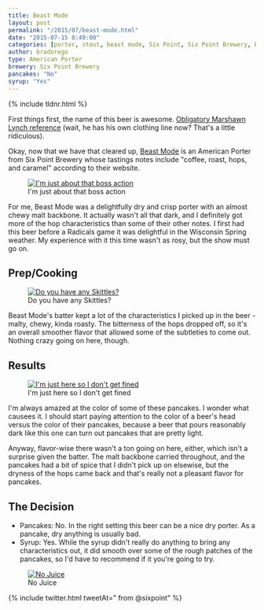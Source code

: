 ```yaml
---
title: Beast Mode
layout: post
permalink: "/2015/07/beast-mode.html"
date: "2015-07-15 8:49:00"
categories: [porter, stout, beast mode, Six Point, Six Point Brewery, Brooklyn, New York]
author: bradorego
type: American Porter
brewery: Six Point Brewery
pancakes: "No"
syrup: "Yes"
---
```


{% include tldnr.html %}

First things first, the name of this beer is awesome. <a href="https://img0.etsystatic.com/055/0/7092175/il_570xN.747418260_k48h.jpg" target="_blank">Obligatory Marshawn Lynch reference</a> (wait, he has his own clothing line now? That's a little ridiculous).

Okay, now that we have that cleared up, <a href="http://sixpoint.com/beers/cycliquids/beastmode" target="_blank">Beast Mode</a> is an American Porter from Six Point Brewery whose tastings notes include "coffee, roast, hops, and caramel" according to their website.

<figure class="imageWrap">
  <a href="{{ site.url }}/assets/full/beastmode/beer.jpg" target="_blank">
    <img src="{{ site.url }}/assets/compressed/beastmode/beer.jpg" alt="I'm just about that boss action" />
  </a>
  <figcaption>
    I'm just about that boss action
  </figcaption>
</figure>

For me, Beast Mode was a delightfully dry and crisp porter with an almost chewy malt backbone. It actually wasn't all that dark, and I definitely got more of the hop characteristics than some of their other notes. I first had this beer before a Radicals game it was delightful in the Wisconsin Spring weather. My experience with it this time wasn't as rosy, but the show must go on.

## Prep/Cooking

<figure class="imageWrap">
  <a href="{{ site.url }}/assets/full/beastmode/batter.jpg" target="_blank">
    <img src="{{ site.url }}/assets/compressed/beastmode/batter.jpg" alt="Do you have any Skittles?" />
  </a>
  <figcaption>
    Do you have any Skittles?
  </figcaption>
</figure>

Beast Mode's batter kept a lot of the characteristics I picked up in the beer - malty, chewy, kinda roasty. The bitterness of the hops dropped off, so it's an overall smoother flavor that allowed some of the subtleties to come out. Nothing crazy going on here, though.

## Results

<figure class="imageWrap">
  <a href="{{ site.url }}/assets/full/beastmode/pancakes.jpg" target="_blank">
    <img src="{{ site.url }}/assets/compressed/beastmode/pancakes.jpg" alt="I'm just here so I don't get fined" />
  </a>
  <figcaption>
    I'm just here so I don't get fined
  </figcaption>
</figure>

I'm always amazed at the color of some of these pancakes. I wonder what causees it. I should start paying attention to the color of a beer's head versus the color of their pancakes, because a beer that pours reasonably dark like this one can turn out pancakes that are pretty light.

Anyway, flavor-wise there wasn't a ton going on here, either, which isn't a surprise given the batter. The malt backbone carried throughout, and the pancakes had a bit of spice that I didn't pick up on elsewise, but the dryness of the hops came back and that's really not a pleasant flavor for pancakes.

## The Decision

* Pancakes: No. In the right setting this beer can be a nice dry porter. As a pancake, dry anything is usually bad.
* Syrup: Yes. While the syrup didn't really do anything to bring any characteristics out, it did smooth over some of the rough patches of the pancakes, so I'd have to recommend if it you're going to try.

<figure class="imageWrap">
  <a href="{{ site.url }}/assets/full/beastmode/syrup.jpg" target="_blank">
    <img src="{{ site.url }}/assets/compressed/beastmode/syrup.jpg" alt="No Juice" />
  </a>
  <figcaption>
    No Juice
  </figcaption>
</figure>

{% include twitter.html tweetAt=" from @sixpoint" %}
